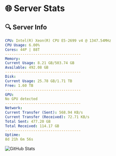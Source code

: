 # 🌐 Server Stats
## 🔍 Server Info
```yaml
CPU: Intel(R) Xeon(R) CPU E5-2699 v4 @ 1347.54MHz
CPU Usage: 6.00%
Cores: 44P | 88T
-----------------------------------
Memory:
Current Usage: 8.21 GB/503.74 GB
Available: 492.08 GB
-----------------------------------
Disk:
Current Usage: 25.78 GB/1.71 TB
Free: 1.60 TB
-----------------------------------
GPU:
No GPU detected
-----------------------------------
Network:
Current Transfer (Sent): 568.94 KB/s
Current Transfer (Received): 72.71 KB/s
Total Sent: 477.20 GB
Total Received: 114.17 GB
-----------------------------------
Uptime:
8d 21h 6m 56s
```
![GitHub Stats](https://img.shields.io/badge/Updated-2025-04-28_14:15:44-blue)